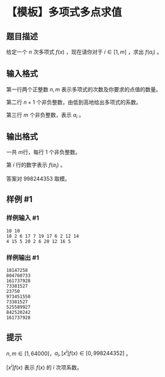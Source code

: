 # 【模板】多项式多点求值

## 题目描述

给定一个 $n$ 次多项式 $f(x)$ ，现在请你对于 $i \in [1,m]$ ，求出 $f(a_i)$ 。

## 输入格式

第一行两个正整数 $n,m$ 表示多项式的次数及你要求的点值的数量。

第二行 $n+1$ 个非负整数，由低到高地给出多项式的系数。

第三行 $m$ 个非负整数，表示 $a_i$ 。

## 输出格式

一共 $m$行，每行 $1$ 个非负整数。

第 $i$ 行的数字表示 $f(a_i)$ 。

答案对 $998244353$ 取模。

## 样例 #1

### 样例输入 #1
```
10 10
18 2 6 17 7 19 17 6 2 12 14
4 15 5 20 2 6 20 12 16 5
```

### 样例输出 #1

```
18147258
804760733
161737928
73381527
23750
973451550
73381527
525589927
842520242
161737928
```

## 提示

$n,m \in [1,64000]$，$a_i,[x^i]f(x) \in [0,998244352]$ 。

$[x^i]f(x)$ 表示 $f(x)$ 的 $i$ 次项系数。
